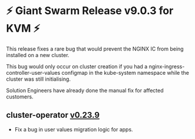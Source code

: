 # :zap: Giant Swarm Release v9.0.3 for KVM :zap:

This release fixes a rare bug that would prevent the NGINX IC from being installed on a new cluster. 

This bug would only occur on cluster creation if you had a nginx-ingress-controller-user-values configmap in the kube-system namespace while the cluster was still initialising.

Solution Engineers have already done the manual fix for affected customers.

## cluster-operator [v0.23.9](https://github.com/giantswarm/cluster-operator/releases/tag/v0.23.9)

- Fix a bug in user values migration logic for apps.
